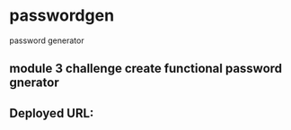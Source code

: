 # passwordgen
password generator


## module 3 challenge create functional password gnerator

## Deployed URL: